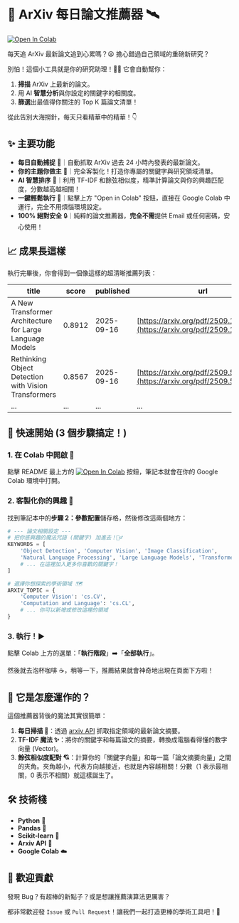 # 🚀 ArXiv 每日論文推薦器 🛰️

[![Open In Colab](https://colab.research.google.com/assets/colab-badge.svg)](https://colab.research.google.com/github/vvchung/daily_arxiv_recommender/blob/main/daily_arxiv_recommender.ipynb)

每天追 ArXiv 最新論文追到心累嗎？😫 擔心錯過自己領域的重磅新研究？

別怕！這個小工具就是你的研究助理！🦸‍♀️ 它會自動幫你：
1.  **掃描** ArXiv 上最新的論文。
2.  用 AI **智慧分析**與你設定的關鍵字的相關度。
3.  **篩選**出最值得你關注的 Top K 篇論文清單！

從此告別大海撈針，每天只看精華中的精華！👇

## ✨ 主要功能

*   **每日自動捕捉** 🎣｜自動抓取 ArXiv 過去 24 小時內發表的最新論文。
*   **你的主題你做主** 📝｜完全客製化！打造你專屬的關鍵字與研究領域清單。
*   **AI 智慧排序** 🧠｜利用 TF-IDF 和餘弦相似度，精準計算論文與你的興趣匹配度，分數越高越相關！
*   **一鍵輕鬆執行** 💨｜點擊上方 "Open in Colab" 按鈕，直接在 Google Colab 中運行，完全不用煩惱環境設定。
*   **100% 絕對安全** 🔒｜純粹的論文推薦器，**完全不需**提供 Email 或任何密碼，安心使用！

## 📈 成果長這樣

執行完畢後，你會得到一個像這樣的超清晰推薦列表：

| title                                                        | score    | published  | url                                                |
| ------------------------------------------------------------ | -------- | ---------- | -------------------------------------------------- |
| A New Transformer Architecture for Large Language Models     | 0.8912   | 2025-09-16 | [https://arxiv.org/pdf/2509.12345.pdf](https://arxiv.org/pdf/2509.12345.pdf) |
| Rethinking Object Detection with Vision Transformers         | 0.8567   | 2025-09-16 | [https://arxiv.org/pdf/2509.54321.pdf](https://arxiv.org/pdf/2509.54321.pdf) |
| ...                                                          | ...      | ...        | ...                                                |

## 🚀 快速開始 (3 個步驟搞定！)

### 1. 在 Colab 中開啟 🚀

點擊 README 最上方的 [![Open In Colab](https://colab.research.google.com/assets/colab-badge.svg)](https://colab.research.google.com/github/vvchung/daily_arxiv_recommender/blob/main/daily_arxiv_recommender.ipynb) 按鈕，筆記本就會在你的 Google Colab 環境中打開。

### 2. 客製化你的興趣 🎨

找到筆記本中的**步驟 2：參數配置**儲存格，然後修改這兩個地方：

```python
# --- 論文相關設定 ---
# 把你感興趣的魔法咒語 (關鍵字) 加進去！🧙‍♂️
KEYWORDS = [
    'Object Detection', 'Computer Vision', 'Image Classification',
    'Natural Language Processing', 'Large Language Models', 'Transformer',
    # ... 在這裡加入更多你喜歡的關鍵字！
]

# 選擇你想探索的學術領域 🗺️
ARXIV_TOPIC = {
    'Computer Vision': 'cs.CV',
    'Computation and Language': 'cs.CL',
    # ... 你可以新增或修改這裡的領域
}
```

### 3. 執行！▶️

點擊 Colab 上方的選單：「**執行階段**」➡️「**全部執行**」。

然後就去泡杯咖啡 ☕，稍等一下，推薦結果就會神奇地出現在頁面下方啦！

## 🤖 它是怎麼運作的？

這個推薦器背後的魔法其實很簡單：

1.  **每日掃描 📡**：透過 [arxiv API](https://pypi.org/project/arxiv/) 抓取指定領域的最新論文摘要。
2.  **TF-IDF 魔法 ✨**：將你的關鍵字和每篇論文的摘要，轉換成電腦看得懂的數字向量 (Vector)。
3.  **餘弦相似度配對 💘**：計算你的「關鍵字向量」和每一篇「論文摘要向量」之間的夾角。夾角越小，代表方向越接近，也就是內容越相關！分數（1 表示最相關，0 表示不相關）就這樣誕生了。

## 🛠️ 技術棧

*   **Python** 🐍
*   **Pandas** 🐼
*   **Scikit-learn** 🧪
*   **Arxiv API** 📜
*   **Google Colab** ☁️

## 🤝 歡迎貢獻

發現 Bug？有超棒的新點子？或是想讓推薦演算法更厲害？

都非常歡迎發 `Issue` 或 `Pull Request`！讓我們一起打造更棒的學術工具吧！🎉
